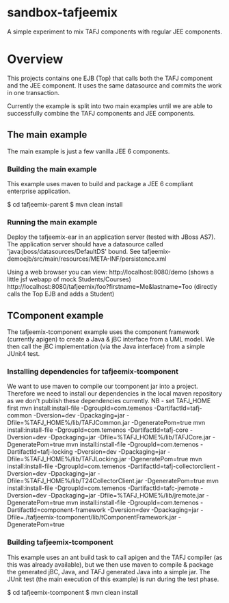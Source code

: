 sandbox-tafjeemix
=================

A simple experiment to mix TAFJ components with regular JEE components.

# Overview

This projects contains one EJB (Top) that calls both the TAFJ component and the JEE component.  It uses
the same datasource and commits the work in one transaction.

Currently the example is split into two main examples until we are able to successfully combine the TAFJ components and JEE components.

## The main example

The main example is just a few vanilla JEE 6 components.

### Building the main example

This example uses maven to build and package a JEE 6 compliant enterprise application.

$ cd tafjeemix-parent
$ mvn clean install

### Running the main example

Deploy the tafjeemix-ear in an application server (tested with JBoss AS7).  The application server should have a 
datasource called 'java:jboss/datasources/DefaultDS' bound.  See tafjeemix-demoejb/src/main/resources/META-INF/persistence.xml

Using a web browser you can view:
http://localhost:8080/demo (shows a little jsf webapp of mock Students/Courses)
http://localhost:8080/tafjeemix/foo?firstname=Me&lastname=Too (directly calls the Top EJB and adds a Student)


## TComponent example

The tafjeemix-tcomponent example uses the component framework (currently apigen) to create a Java & jBC interface from a UML model.  We then call the jBC 
implementation (via the Java interface) from a simple JUnit4 test.

### Installing dependencies for tafjeemix-tcomponent

We want to use maven to compile our tcomponent jar into a project.  Therefore we need to 
install our dependencies in the local maven repository as we don't publish these dependencies currently.
NB - set TAFJ_HOME first
mvn install:install-file -DgroupId=com.temenos -DartifactId=tafj-common -Dversion=dev -Dpackaging=jar -Dfile=%TAFJ_HOME%/lib/TAFJCommon.jar -DgeneratePom=true
mvn install:install-file -DgroupId=com.temenos -DartifactId=tafj-core -Dversion=dev -Dpackaging=jar -Dfile=%TAFJ_HOME%/lib/TAFJCore.jar -DgeneratePom=true
mvn install:install-file -DgroupId=com.temenos -DartifactId=tafj-locking -Dversion=dev -Dpackaging=jar -Dfile=%TAFJ_HOME%/lib/TAFJLocking.jar -DgeneratePom=true
mvn install:install-file -DgroupId=com.temenos -DartifactId=tafj-collectorclient -Dversion=dev -Dpackaging=jar -Dfile=%TAFJ_HOME%/lib/T24CollectorClient.jar -DgeneratePom=true
mvn install:install-file -DgroupId=com.temenos -DartifactId=tafc-jremote -Dversion=dev -Dpackaging=jar -Dfile=%TAFJ_HOME%/lib/jremote.jar -DgeneratePom=true
mvn install:install-file -DgroupId=com.temenos -DartifactId=component-framework -Dversion=dev -Dpackaging=jar -Dfile=./tafjeemix-tcomponent/lib/tComponentFramework.jar -DgeneratePom=true

### Building tafjeemix-tcomponent

This example uses an ant build task to call apigen and the TAFJ compiler (as this was already available), but we then use
maven to compile & package the generated jBC, Java, and TAFJ generated Java into a simple jar.  The JUnit test (the main
execution of this example) is run during the test phase.

$ cd tafjeemix-tcomponent
$ mvn clean install


